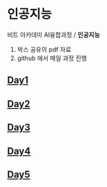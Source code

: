 # 인공지능

비트 아카데미 AI융합과정 / **인공지능**

1. 박스 공유의 pdf 자료
2. github 에서 매일 과정 진행

## [Day1](./day1/)
## [Day2](./day2/)
## [Day3](./day3/)
## [Day4](./day4/)
## [Day5](./day5/)
